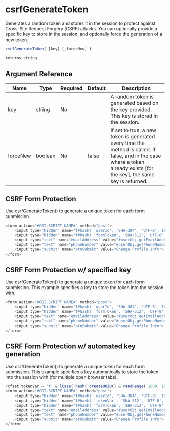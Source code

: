 # csrfGenerateToken

Generates a random token and stores it in the session to protect against Cross-Site Request Forgery (CSRF) attacks. You can optionally provide a specific key to store in the session, and optionally force the generation of a new token.

```javascript
csrfGenerateToken( [key] [,forceNew] )
```

```javascript
returns string
```

## Argument Reference

| Name | Type | Required | Default | Description |
| --- | --- | --- | --- | --- |
| key | string | No |  | A random token is generated based on the key provided. This key is stored in the session. |
| forceNew | boolean | No | false | If set to true, a new token is generated every time the method is called. If false, and in the case where a token already exists [for the key], the same key is returned. |

## CSRF Form Protection

Use csrfGenerateToken() to generate a unique token for each form submission.

```javascript
<form action="#CGI.SCRIPT_NAME#" method="post">
	<input type="hidden" name="f#hash( 'userId', 'SHA-384', 'UTF-8', 1000 )#" value="#encrypt( userObj.getUserId(), rc.key, rc.alg, rc.enc )#">
	<input type="hidden" name="f#hash( 'formToken', 'SHA-512', 'UTF-8', 500 )#" value="#csrfGenerateToken( forceNew = true )#">
	<input type="text" name="emailAddress" value="#userObj.getEmailAddress()#">
	<input type="text" name="phoneNumber" value="#userObj.getPhoneNumber()#">
	<input type="submit" name="btnSubmit" value="Change Profile Info">
</form>
```

## CSRF Form Protection w/ specified key

Use csrfGenerateToken() to generate a unique token for each form submission. This example specifies a key to store the token into the session with.

```javascript
<form action="#CGI.SCRIPT_NAME#" method="post">
	<input type="hidden" name="f#hash( 'userId', 'SHA-384', 'UTF-8', 1000 )#" value="#encrypt( userObj.getUserId(), rc.key, rc.alg, rc.enc )#">
	<input type="hidden" name="f#hash( 'formToken', 'SHA-512', 'UTF-8', 500 )#" value="#csrfGenerateToken( key = 'profile', forceNew = true )#">
	<input type="text" name="emailAddress" value="#userObj.getEmailAddress()#">
	<input type="text" name="phoneNumber" value="#userObj.getPhoneNumber()#">
	<input type="submit" name="btnSubmit" value="Change Profile Info">
</form>
```

## CSRF Form Protection w/ automated key generation

Use csrfGenerateToken() to generate a unique token for each form submission. This example specifies a key automatically to store the token into the session with (for multiple open browser tabs).

```javascript
<cfset tokenVar = 't' & lCase( hash( createUUID() & randRange( 1000, 100000 ), 'MD5', 'UTF-8', 250 ) )>
<form action="#CGI.SCRIPT_NAME#" method="post">
	<input type="hidden" name="f#hash( 'userId', 'SHA-384', 'UTF-8', 1000 )#" value="#encrypt( userObj.getUserId(), rc.key, rc.alg, rc.enc )#">
	<input type="hidden" name="f#hash( 'tokenVar', 'SHA-512', 'UTF-8', 500 )#" value="#tokenVar#">
	<input type="hidden" name="f#hash( 'formToken', 'SHA-512', 'UTF-8', 500 )#" value="#csrfGenerateToken( key = tokenVar, forceNew = true )#">
	<input type="text" name="emailAddress" value="#userObj.getEmailAddress()#">
	<input type="text" name="phoneNumber" value="#userObj.getPhoneNumber()#">
	<input type="submit" name="btnSubmit" value="Change Profile Info">
</form>
```
